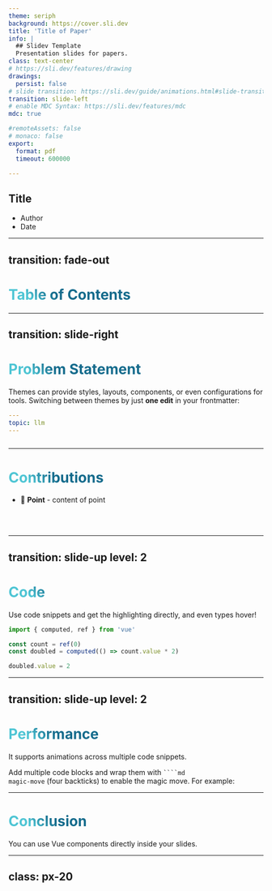 ```yaml
---
theme: seriph
background: https://cover.sli.dev
title: 'Title of Paper'
info: |
  ## Slidev Template
  Presentation slides for papers.
class: text-center
# https://sli.dev/features/drawing
drawings:
  persist: false
# slide transition: https://sli.dev/guide/animations.html#slide-transitions
transition: slide-left
# enable MDC Syntax: https://sli.dev/features/mdc
mdc: true

#remoteAssets: false
# monaco: false
export:
  format: pdf
  timeout: 600000 

---
```


## Title
- Author
- Date

<!--
The last comment block of each slide will be treated as slide notes. It will be visible and editable in Presenter Mode along with the slide. [Read more in the docs]
-->

---
transition: fade-out
---

# Table of Contents

<Toc text-sm minDepth="1" maxDepth="2" />

---
transition: slide-right
---


# Problem Statement

Themes can provide styles, layouts, components, or even configurations for tools. Switching between themes by just **one edit** in your frontmatter:

<div grid="~ cols-2 gap-2" m="t-2">

```yaml
---
topic: llm
---
```

<img border="rounded" src="https://github.com/slidevjs/themes/blob/main/screenshots/theme-default/01.png?raw=true" alt="">

</div>

---

# Contributions

- 📝 **Point** - content of point
<br>
<br>

<!--
You can have `style` tag in markdown to override the style for the current page.
-->

<style>
h1 {
  background-color: #2B90B6;
  background-image: linear-gradient(45deg, #4EC5D4 10%, #146b8c 20%);
  background-size: 100%;
  -webkit-background-clip: text;
  -moz-background-clip: text;
  -webkit-text-fill-color: transparent;
  -moz-text-fill-color: transparent;
}
</style>

<!--
Innovations
-->

---
transition: slide-up
level: 2
---

# Code

Use code snippets and get the highlighting directly, and even types hover!

```ts {all} twoslash
import { computed, ref } from 'vue'

const count = ref(0)
const doubled = computed(() => count.value * 2)

doubled.value = 2
```

<!-- <arrow v-click="[4, 5]" x1="350" y1="310" x2="195" y2="334" color="#953" width="2" arrowSize="1" /> -->
<!-- Footer -->
<!-- Inline style -->
<style>
.footnotes-sep {
  @apply mt-5 opacity-10;
}
.footnotes {
  @apply text-sm opacity-75;
}
.footnote-backref {
  display: none;
}
</style>

<!--
Notes can also sync with clicks
-->

---
transition: slide-up
level: 2
---

# Performance

It supports animations across multiple code snippets.

Add multiple code blocks and wrap them with <code>````md magic-move</code> (four backticks) to enable the magic move. For example:


---

# Conclusion

<div grid="~ cols-2 gap-4">
<div>

You can use Vue components directly inside your slides.

</div>
</div>

<!--
Presenter note with **bold**, *italic*, and ~~striked~~ text.
-->

---
class: px-20
---

<!-- # Learn More

[Documentation](https://sli.dev) · [GitHub](https://github.com/slidevjs/slidev) · [Showcases](https://sli.dev/resources/showcases)
 -->
